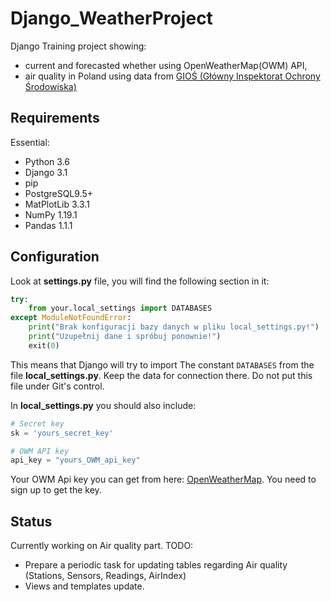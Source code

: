 # Django_WeatherProject
Django Training project showing:
* current and forecasted whether using OpenWeatherMap(OWM) API,
* air quality in Poland using data from [GIOŚ (Główny Inspektorat Ochrony Środowiska)](http://www.gios.gov.pl/pl/stan-srodowiska/monitoring-jakosci-powietrza)

## Requirements

Essential:
* Python 3.6
* Django 3.1
* pip
* PostgreSQL9.5+
* MatPlotLib 3.3.1
* NumPy 1.19.1
* Pandas 1.1.1

## Configuration 
Look at **settings.py** file, you will find the following section in it:

```python
try:
    from your.local_settings import DATABASES
except ModuleNotFoundError:
    print("Brak konfiguracji bazy danych w pliku local_settings.py!")
    print("Uzupełnij dane i spróbuj ponownie!")
    exit(0)
```

This means that Django will try to import
The constant `DATABASES` from the file **local_settings.py**. Keep the data for connection there.
Do not put this file under Git's control.

In **local_settings.py** you should also include:
```python
# Secret key
sk = 'yours_secret_key'

# OWM API key
api_key = "yours_OWM_api_key"
```
Your OWM Api key you can get from here: [OpenWeatherMap](https://openweathermap.org/api).
You need to sign up to get the key.

## Status

Currently working on Air quality part. TODO:
- Prepare a periodic task for updating tables regarding Air quality (Stations, Sensors, Readings, AirIndex)
- Views and templates update.


